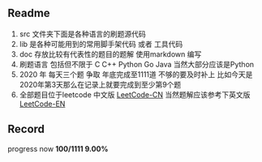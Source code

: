## Readme
1. src 文件夹下面是各种语言的刷题源代码
2. lib 是各种可能用到的常用脚手架代码 或者 工具代码
3. doc 存放比较有代表性的题目的题解 使用markdown 编写
4. 刷题语言 包括但不限于 C C++ Python Go Java 当然大部分应该是Python
5. 2020 年 每天三个题 争取 年底完成至1111道 不够的要及时补上 比如今天是2020年第3天那么在记录上就要完成到至少第9个题
6. 全部题目位于leetcode 中文版 [LeetCode-CN](https://leetcode-cn.com/problemset/algorithms/) 当然题解应该参考下英文版 [LeetCode-EN](https://leetcode.com/)

## Record
progress now **100/1111 9.00%**  

